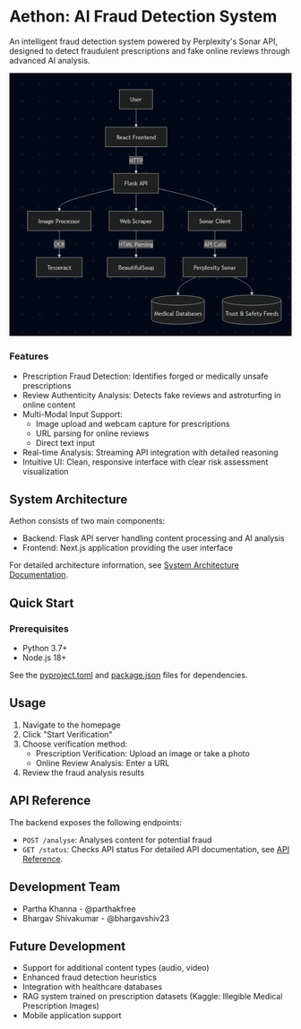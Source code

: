 # Aethon: AI Fraud Detection System
An intelligent fraud detection system powered by Perplexity's Sonar API, designed to detect fraudulent prescriptions and fake online reviews through advanced AI analysis.

![](docs/img/architecture.png)
### Features
- Prescription Fraud Detection: Identifies forged or medically unsafe prescriptions
- Review Authenticity Analysis: Detects fake reviews and astroturfing in online content
- Multi-Modal Input Support:
  - Image upload and webcam capture for prescriptions
  - URL parsing for online reviews
  - Direct text input
- Real-time Analysis: Streaming API integration with detailed reasoning
- Intuitive UI: Clean, responsive interface with clear risk assessment visualization

## System Architecture
Aethon consists of two main components:
- Backend: Flask API server handling content processing and AI analysis
- Frontend: Next.js application providing the user interface

For detailed architecture information, see [System Architecture Documentation](docs/System_Architecture.md).

## Quick Start
### Prerequisites
- Python 3.7+
- Node.js 18+

See the [pyproject.toml](backend/pyproject.toml) and [package.json](frontend/package.json) files for dependencies.

## Usage
1. Navigate to the homepage
2. Click "Start Verification"
3. Choose verification method:
   - Prescription Verification: Upload an image or take a photo
   - Online Review Analysis: Enter a URL
4. Review the fraud analysis results

## API Reference
The backend exposes the following endpoints:

- `POST /analyse`: Analyses content for potential fraud
- `GET /status`: Checks API status
For detailed API documentation, see [API Reference](docs/API_Reference.md).

## Development Team
- Partha Khanna - @parthakfree
- Bhargav Shivakumar - @bhargavshiv23

## Future Development
- Support for additional content types (audio, video)
- Enhanced fraud detection heuristics
- Integration with healthcare databases
- RAG system trained on prescription datasets (Kaggle: Illegible Medical Prescription Images)
- Mobile application support
